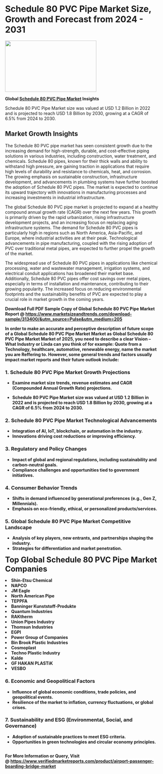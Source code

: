 <H1>Schedule 80 PVC Pipe Market Size, Growth and Forecast from 2024 - 2031</H1><img class="aligncenter size-medium wp-image-584254" src="https://thirdeyenews.in/wp-content/uploads/2024/09/Global-Market-Research-300x168.jpeg" alt="" width="300" height="168" /><p><strong>Global&nbsp;<a href="https://www.marketsizeandtrends.com/download-sample/313400/&amp;utm_source=Pulse&amp;utm_medium=205">Schedule 80 PVC Pipe Market</a> Insights</strong></p><p>Schedule 80 PVC Pipe Market size was valued at USD 1.2 Billion in 2022 and is projected to reach USD 1.8 Billion by 2030, growing at a CAGR of 6.5% from 2024 to 2030.</p><p><h2>Market Growth Insights</h2> <p>The Schedule 80 PVC pipe market has seen consistent growth due to the increasing demand for high-strength, durable, and cost-effective piping solutions in various industries, including construction, water treatment, and chemicals. Schedule 80 pipes, known for their thick walls and ability to withstand high pressure, are gaining traction in applications that require high levels of durability and resistance to chemicals, heat, and corrosion. The growing emphasis on sustainable construction, infrastructure development, and advancements in plumbing systems have further boosted the adoption of Schedule 80 PVC pipes. The market is expected to continue its upward trajectory with innovations in manufacturing processes and increasing investments in industrial infrastructure.</p> <p><strong></strong></p> <p>The global Schedule 80 PVC pipe market is projected to expand at a healthy compound annual growth rate (CAGR) over the next few years. This growth is primarily driven by the rapid urbanization, rising infrastructure development projects, and an increasing focus on replacing aging infrastructure systems. The demand for Schedule 80 PVC pipes is particularly high in regions such as North America, Asia-Pacific, and Europe, where industrial activities are at their peak. Technological advancements in pipe manufacturing, coupled with the rising adoption of PVC over traditional metal pipes, are expected to further propel the growth of the market.</p> <p>The widespread use of Schedule 80 PVC pipes in applications like chemical processing, water and wastewater management, irrigation systems, and electrical conduit applications has broadened their market base. Additionally, Schedule 80 PVC pipes offer cost savings over metal pipes, especially in terms of installation and maintenance, contributing to their growing popularity. The increased focus on reducing environmental footprints and the sustainability benefits of PVC are expected to play a crucial role in market growth in the coming years.</p> <p><strong></p><p><span class=""><strong>Download Full PDF Sample Copy of Global Schedule 80 PVC Pipe Market Report</strong> @ <a href="https://www.marketsizeandtrends.com/download-sample/313400/&amp;utm_source=Pulse&amp;utm_medium=205" target="_blank">https://www.marketsizeandtrends.com/download-sample/313400/&amp;utm_source=Pulse&amp;utm_medium=205</a></span></p><p>In order to make an accurate and perceptive description of future scope of a Global&nbsp;Schedule 80 PVC Pipe Market Market as Global&nbsp;Schedule 80 PVC Pipe Market Market of 2025, you need to describe a clear Vision &ndash; What Industry or Linda can you think of for example: Quote from a Technology, healthcare, automotive, renewable energy, name the market you are Reffering to. However, some general trends and factors usually impact market reports and their future outlook include:</p><h3>1.&nbsp;<strong>Schedule 80 PVC Pipe Market Growth Projections</strong></h3><ul><li>Examine market size trends, revenue estimates and CAGR (Compounded Annual Growth Rate) projections.</li><li><p>Schedule 80 PVC Pipe Market size was valued at USD 1.2 Billion in 2022 and is projected to reach USD 1.8 Billion by 2030, growing at a CAGR of 6.5% from 2024 to 2030.</p></li></ul><h3>2.&nbsp;<strong>Schedule 80 PVC Pipe Market Technological Advancements</strong></h3><ul><li>Integration of AI, IoT, blockchain, or automation in the industry.</li><li>Innovations driving cost reductions or improving efficiency.</li></ul><h3>3.&nbsp;<strong>Regulatory and Policy Changes</strong></h3><ul><li>Impact of global and regional regulations, including sustainability and carbon-neutral goals.</li><li>Compliance challenges and opportunities tied to government initiatives.</li></ul><h3>4.&nbsp;<strong>Consumer Behavior Trends</strong></h3><ul><li>Shifts in demand influenced by generational preferences (e.g., Gen Z, Millennials).</li><li>Emphasis on eco-friendly, ethical, or personalized products/services.</li></ul><h3>5.&nbsp;<strong>Global Schedule 80 PVC Pipe Market Competitive Landscape</strong></h3><ul><li>Analysis of key players, new entrants, and partnerships shaping the industry.</li><li>Strategies for differentiation and market penetration.</li></ul><p data-pm-slice="1 1 []"><span style="color: inherit; font-family: inherit; font-size: 25px;">Top Global Schedule 80 PVC Pipe Market Companies</span></p><div class="" data-test-id=""><p><li>Shin-Etsu Chemical</li><li> NAPCO</li><li> JM Eagle</li><li> North American Pipe</li><li> TEPPFA</li><li> Banninger Kunststoff-Produkte</li><li> Quantum Industries</li><li> RAKtherm</li><li> Union Pipes Industry</li><li> Thomsun Industries</li><li> EGPI</li><li> Power Group of Companies</li><li> Bin Brook Plastic Industries</li><li> Cosmoplast</li><li> Techno Plastic Industry</li><li> Kalde</li><li> GF HAKAN PLASTiK</li><li> VESBO</li></p></div><h3>6.&nbsp;<strong>Economic and Geopolitical Factors</strong></h3><ul><li>Influence of global economic conditions, trade policies, and geopolitical events.</li><li>Resilience of the market to inflation, currency fluctuations, or global crises.</li></ul><h3>7.&nbsp;<strong>Sustainability and ESG (Environmental, Social, and Governance)</strong></h3><ul><li>Adoption of sustainable practices to meet ESG criteria.</li><li>Opportunities in green technologies and circular economy principles.</li></ul><h2><strong style="font-size: 14px;">For More Information or Query, Visit @&nbsp;</strong><a style="background-color: #ffffff; font-size: 14px;" href="https://www.marketsizeandtrends.com/report/schedule-80-pvc-pipe-market/" target="_blank">https://www.verifiedmarketreports.com/product/airport-passenger-boarding-bridge-market</a></h2>
